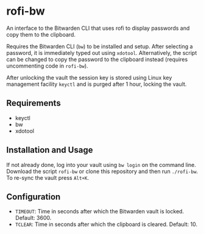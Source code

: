 # rofi-bw

An interface to the Bitwarden CLI that uses rofi to display passwords and copy
them to the clipboard.

Requires the Bitwarden CLI (`bw`) to be installed and setup. After selecting a
password, it is immediately typed out using `xdotool`. Alternatively, the
script can be changed to copy the password to the clipboard instead (requires
uncommenting code in `rofi-bw`).

After unlocking the vault the session key is stored using Linux key management
facility `keyctl` and is purged after 1 hour, locking the vault.

## Requirements

- keyctl
- bw
- xdotool

## Installation and Usage

If not already done, log into your vault using `bw login` on the command line.
Download the script `rofi-bw` or clone this repository and then run
`./rofi-bw`. To re-sync the vault press `Alt+K`.

## Configuration

- `TIMEOUT`: Time in seconds after which the Bitwarden vault is locked. Default: 3600.
- `TCLEAR`: Time in seconds after which the clipboard is cleared. Default: 10.
